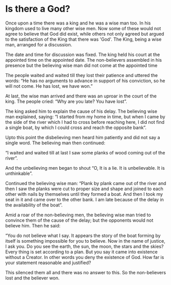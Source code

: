 Is there a God?
===============

Once upon a time there was a king and he was a wise man too. In his
kingdom used to live many other wise men. Now some of these would not
agree to believe that God did exist, while others not only agreed but
argued to the satisfaction of the King that there was 'God'. The King,
being a wise man, arranged for a discussion.

The date and time for discussion was fixed. The king held his court at
the appointed time on the appointed date. The non-believers assembled in
his presence but the believing wise man did not come at the appointed
time

The people waited and waited till they lost their patience and uttered
the words: “He has no arguments to advance in support of his conviction,
so he will not come. He has lost, we have won.”

At last, the wise man arrived and there was an uproar in the court of
the king. The people cried: “Why are you late? You have lost”.

The king asked him to explain the cause of his delay. The believing wise
man explained, saying: “I started from my home in time, but when I came
by the side of the river which I had to cross before reaching here, I
did not find a single boat, by which I could cross and reach the
opposite bank”.

Upto this point the disbelieving men heard him patiently and did not say
a single word. The believing man then continued:

“I waited and waited till at last I saw some planks of wood coming out
of the river”.

And the unbelieving men began to shout “O, It is a lie. It is
unbelievable. It is unthinkable”.

Continued the believing wise man: “Plank by plank came out of the river
and then I saw the planks were cut to proper size and shape and joined
to each other with nails by themselves until they formed a boat. And
then I took my seat in it and came over to the other bank. I am late
because of the delay in the availability of the boat”.

Amid a roar of the non-believing men, the believing wise man tried to
convince them of the cause of the delay; but the opponents would not
believe him. Then he said:

“You do not believe what I say. It appears the story of the boat forming
by itself is something impossible for you to believe. Now in the name of
justice, I ask you. Do you see the earth, the sun, the moon, the stars
and the skies? Every thing is set according to a plan. But you say it
came into existence without a Creator. In other words you deny the
existence of God. How far is your statement reasonable and justified?

This silenced them all and there was no answer to this. So the
non-believers lost and the believer won.


